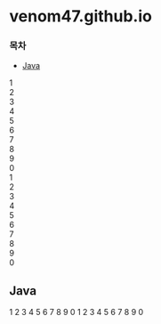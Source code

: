 # venom47.github.io

### 목차
* [Java](##Java)


1  
2  
3  
4  
5  
6  
7  
8  
9  
0  
1  
2  
3  
4  
5  
6  
7  
8  
9  
0  
## Java
1
2
3
4
5
6
7
8
9
0
1
2
3
4
5
6
7
8
9
0
